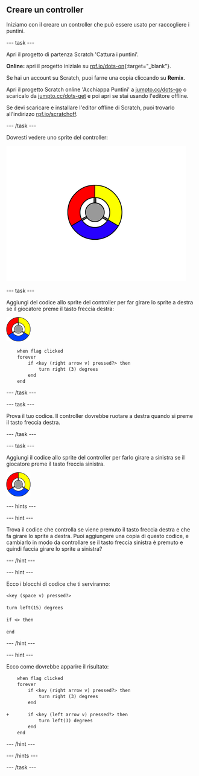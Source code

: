## Creare un controller

Iniziamo con il creare un controller che può essere usato per raccogliere i puntini.

\--- task \---

Apri il progetto di partenza Scratch 'Cattura i puntini'.

**Online:** apri il progetto iniziale su [rpf.io/dots-on](https://rpf.io/dots-on){:target="_blank"}.

Se hai un account su Scratch, puoi farne una copia cliccando su **Remix**.

Apri il progetto Scratch online 'Acchiappa Puntini' a <a href="http://jumpto.cc/dots-go" target="_blank">jumpto.cc/dots-go</a> o scaricalo da <a href="http://jumpto.cc/dots-get" target="_blank">jumpto.cc/dots-get</a> e poi apri se stai usando l'editore offline.

Se devi scaricare e installare l'editor offline di Scratch, puoi trovarlo all'indirizzo [rpf.io/scratchoff](https://rpf.io/scratchoff).

\--- /task \---

Dovresti vedere uno sprite del controller:

![screenshot](images/dots-controller.png)

\--- task \---

Aggiungi del codice allo sprite del controller per far girare lo sprite a destra se il giocatore preme il tasto freccia destra:

![Sprite del controller](images/controller-sprite.png)

```blocks3
    when flag clicked
    forever
        if <key (right arrow v) pressed?> then
            turn right (3) degrees
        end
    end
```

\--- /task \---

\--- task \---

Prova il tuo codice. Il controller dovrebbe ruotare a destra quando si preme il tasto freccia destra.

\--- /task \---

\--- task \---

Aggiungi il codice allo sprite del controller per farlo girare a sinistra se il giocatore preme il tasto freccia sinistra.

![Sprite del controller](images/controller-sprite.png)

\--- hints \---

\--- hint \---

Trova il codice che controlla se viene premuto il tasto freccia destra e che fa girare lo sprite a destra. Puoi aggiungere una copia di questo codice, e cambiarlo in modo da controllare se il tasto freccia sinistra è premuto e quindi faccia girare lo sprite a sinistra?

\--- /hint \---

\--- hint \---

Ecco i blocchi di codice che ti serviranno:

```blocks3
<key (space v) pressed?>

turn left(15) degrees

if <> then

end
```

\--- /hint \---

\--- hint \---

Ecco come dovrebbe apparire il risultato:

```blocks3
    when flag clicked
    forever
        if <key (right arrow v) pressed?> then
            turn right (3) degrees
        end

+       if <key (left arrow v) pressed?> then
            turn left(3) degrees
        end
    end
```

\--- /hint \---

\--- /hints \---

\--- /task \---